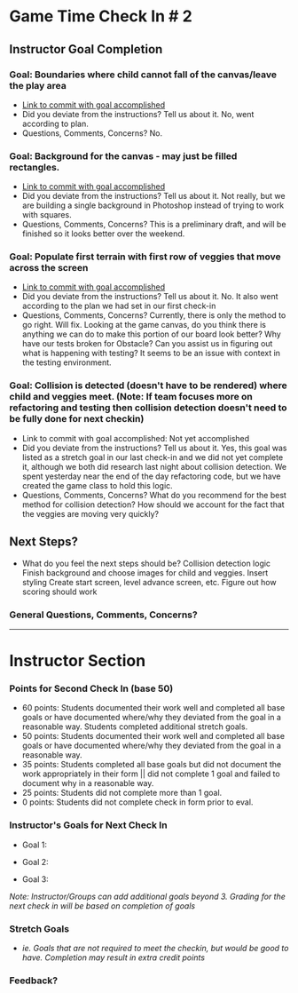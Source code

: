 # Game Time Check In # 2

## Instructor Goal Completion

### Goal: Boundaries where child cannot fall of the canvas/leave the play area

  - [Link to commit with goal accomplished](https://github.com/nickpisciotta/game-time/commit/b4f3d9c5a49fe2407e37c2a38ae1ec36aca9fb05)
  - Did you deviate from the instructions? Tell us about it.
    No, went according to plan.
  - Questions, Comments, Concerns? No.

### Goal: Background for the canvas - may just be filled rectangles.

- [Link to commit with goal accomplished](https://github.com/nickpisciotta/game-time/commit/55c543965f7ab256d62c323cf2f11e2b43933586)
- Did you deviate from the instructions? Tell us about it.
  Not really, but we are building a single background in Photoshop instead of trying to work with squares.
- Questions, Comments, Concerns?
  This is a preliminary draft, and will be finished so it looks better over the weekend.

### Goal: Populate first terrain with first row of veggies that move across the screen

- [Link to commit with goal accomplished](https://github.com/nickpisciotta/game-time/commit/f70d99c11d8159f4d571dd9ccc74b5a53d62836c)
- Did you deviate from the instructions? Tell us about it.
  No. It also went according to the plan we had set in our first check-in
- Questions, Comments, Concerns?
  Currently, there is only the method to go right. Will fix.
  Looking at the game canvas, do you think there is anything we can do to make this portion of our board look better?
  Why have our tests broken for Obstacle? Can you assist us in figuring out what is happening with testing? It seems to be an issue with context in the testing environment.

### Goal: Collision is detected (doesn't have to be rendered) where child and veggies meet. (Note: If team focuses more on refactoring and testing then collision detection doesn't need to be fully done for next checkin)

- Link to commit with goal accomplished: Not yet accomplished
- Did you deviate from the instructions? Tell us about it.
  Yes, this goal was listed as a stretch goal in our last check-in and we did not yet complete it, although we both did research last night about collision detection. We spent yesterday near the end of the day refactoring code, but we have created the game class to hold this logic.
- Questions, Comments, Concerns?
  What do you recommend for the best method for collision detection? How should we account for the fact that the veggies are moving very quickly?

## Next Steps?

- What do you feel the next steps should be?
Collision detection logic
Finish background and choose images for child and veggies.
Insert styling
Create start screen, level advance screen, etc.
Figure out how scoring should work

### General Questions, Comments, Concerns?

-----

# Instructor Section

### Points for Second Check In (base 50)

* 60 points: Students documented their work well and completed all base goals or have documented where/why they deviated from the goal in a reasonable way. Students completed additional stretch goals.
* 50 points: Students documented their work well and completed all base goals or have documented where/why they deviated from the goal in a reasonable way.
* 35 points: Students completed all base goals but did not document the work appropriately in their form || did not complete 1 goal and failed to document why in a reasonable way.
* 25 points: Students did not complete more than 1 goal.
* 0 points: Students did not complete check in form prior to eval.

### Instructor's Goals for Next Check In

* Goal 1:

* Goal 2:

* Goal 3:

_Note: Instructor/Groups can add additional goals beyond 3. Grading for the next check in will be based on completion of goals_

### Stretch Goals

* _ie. Goals that are not required to meet the checkin, but would be good to have. Completion may result in extra credit points_

### Feedback?
